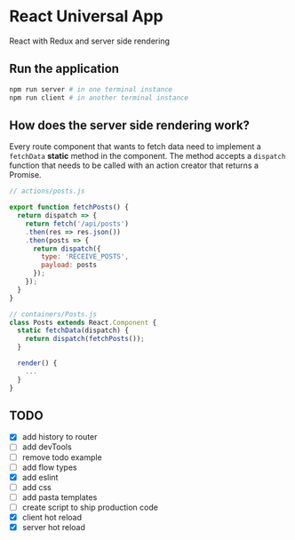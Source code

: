 # React Universal App
React with Redux and server side rendering

## Run the application

```bash
npm run server # in one terminal instance
npm run client # in another terminal instance
```

## How does the server side rendering work?
Every route component that wants to fetch data need to implement a `fetchData` **static** method in the component. The method accepts a `dispatch` function that needs to be called with an action creator that returns a Promise.

```js
// actions/posts.js

export function fetchPosts() {
  return dispatch => {
    return fetch('/api/posts')
    .then(res => res.json())
    .then(posts => {
      return dispatch({
        type: 'RECEIVE_POSTS',
        payload: posts
      });
    });
  }
}
```

```js
// containers/Posts.js
class Posts extends React.Component {
  static fetchData(dispatch) {
    return dispatch(fetchPosts());
  }

  render() {
    ...
  }
}
```

## TODO

- [x] add history to router
- [ ] add devTools
- [ ] remove todo example
- [ ] add flow types
- [x] add eslint
- [ ] add css
- [ ] add pasta templates
- [ ] create script to ship production code
- [x] client hot reload
- [x] server hot reload
